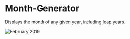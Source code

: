 # Month-Generator
Displays the month of any given year, including leap years.
  
![February 2019](https://github.com/KumarUniverse/Month-Generator/blob/master/feb-2019-screenshot.png)
